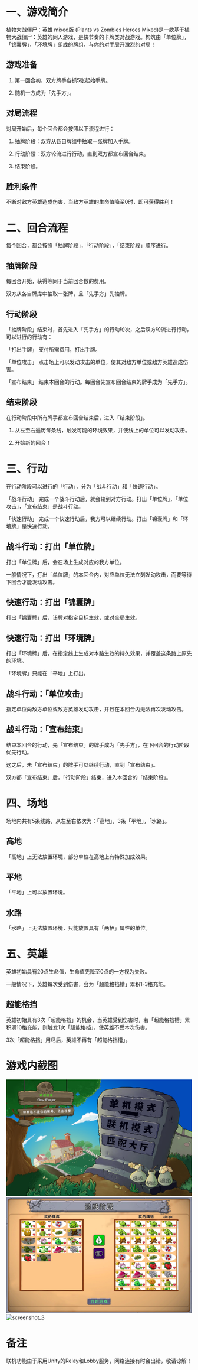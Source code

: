 # 一、游戏简介
植物大战僵尸：英雄 mixed版 (Plants vs Zombies Heroes Mixed)是一款基于植物大战僵尸：英雄的同人游戏，是快节奏的卡牌类对战游戏。构筑由「单位牌」，「锦囊牌」，「环境牌」组成的牌组，与你的对手展开激烈的对局！
## 游戏准备
1. 第一回合初，双方牌手各抓5张起始手牌。
   
2. 随机一方成为「先手方」。
## 对局流程
对局开始后，每个回合都会按照以下流程进行：
1. 抽牌阶段：双方从各自牌组中抽取一张牌加入手牌。
   
2. 行动阶段：双方轮流进行行动，直到双方都宣布回合结束。
   
3. 结束阶段。
## 胜利条件
不断对敌方英雄造成伤害，当敌方英雄的生命值降至0时，即可获得胜利！

# 二、回合流程
每个回合，都会按照「抽牌阶段」，「行动阶段」，「结束阶段」顺序进行。
## 抽牌阶段
每回合开始，获得等同于当前回合数的费用。

双方从各自牌库中抽取一张牌，且「先手方」先抽牌。
## 行动阶段
「抽牌阶段」结束时，首先进入「先手方」的行动轮次，之后双方轮流进行行动，可以进行的行动有：

「打出手牌」 支付所需费用，打出手牌。

「单位攻击」 点击场上可以发动攻击的单位，使其对敌方单位或敌方英雄造成伤害。

「宣布结束」 结束本回合的行动。每回合先宣布回合结束的牌手成为「先手方」。
## 结束阶段
在行动阶段中所有牌手都宣布回合结束后，进入「结束阶段」。
1. 从左至右遍历每条线，触发可能的环境效果，并使线上的单位可以发动攻击。

2. 开始新的回合！

# 三、行动
在行动阶段可以进行的「行动」，分为「战斗行动」和「快速行动」。

「战斗行动」 完成一个战斗行动后，就会轮到对方行动。打出「单位牌」，「单位攻击」，「宣布结束」是战斗行动。

「快速行动」 完成一个快速行动后，我方可以继续行动。打出「锦囊牌」和「环境牌」是快速行动。
## 战斗行动：打出「单位牌」
打出「单位牌」后，会在场上生成对应的我方单位。

一般情况下，打出「单位牌」的本回合内，对应单位无法立刻发动攻击，而要等待下回合才能发动攻击。
## 快速行动：打出「锦囊牌」
打出「锦囊牌」后，该牌对指定目标生效，或对全局生效。
## 快速行动：打出「环境牌」
打出「环境牌」后，在指定线上生成对本路生效的持久效果，并覆盖这条路上原先的环境。

「环境牌」只能在「平地」上打出。
## 战斗行动：「单位攻击」
指定单位向敌方单位或敌方英雄发动攻击，并且在本回合内无法再次发动攻击。
## 战斗行动：「宣布结束」
结束本回合的行动，先「宣布结束」的牌手成为「先手方」，在下回合的行动阶段优先行动。

这之后，未「宣布结束」的牌手可以继续行动，直到「宣布结束」。

双方都「宣布结束」后，「行动阶段」结束，进入本回合的「结束阶段」。

# 四、场地
场地内共有5条线路，从左至右依次为：「高地」，3条「平地」，「水路」。
## 高地
「高地」上无法放置环境，部分单位在高地上有特殊加成效果。
## 平地
「平地」上可以放置环境。
## 水路
「水路」上无法放置环境，只能放置具有「两栖」属性的单位。

# 五、英雄
英雄初始具有20点生命值，生命值先降至0点的一方视为失败。

一般情况下，英雄每次受到伤害，会为「超能格挡槽」累积1-3格充能。
## 超能格挡
英雄初始具有3次「超能格挡」的机会，当英雄受到伤害时，若「超能格挡槽」累积满10格充能，则触发1次「超能格挡」，使英雄不受本次伤害。

3次「超能格挡」用尽后，英雄不再有「超能格挡槽」。
# 游戏内截图
![screenshot_1](https://github.com/Jiturine/pvzh_mixed/blob/main/screenshots/screenshot_1.png)
![screenshot_2](https://github.com/Jiturine/pvzh_mixed/blob/main/screenshots/screenshot_2.png)
![screenshot_3](https://github.com/Jiturine/pvzh_mixed/blob/main/screenshots/screenshot_3.png)

# 备注
联机功能由于采用Unity的Relay和Lobby服务，网络连接有时会出错，敬请谅解！
